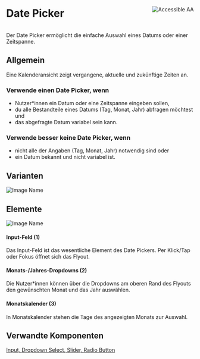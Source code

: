 <div style="display: inline-flex; align-items: center; justify-content: space-between; width: 100%;">
    <h1>Date Picker</h1>
    <img src="assets/aa.png" alt="Accessible AA" />
</div>

Der Date Picker ermöglicht die einfache Auswahl eines Datums oder einer Zeitspanne.

## Allgemein

Eine Kalenderansicht zeigt vergangene, aktuelle und zukünftige Zeiten an.

### Verwende einen Date Picker, wenn

- Nutzer\*innen ein Datum oder eine Zeitspanne eingeben sollen,
- du alle Bestandteile eines Datums (Tag, Monat, Jahr) abfragen möchtest und
- das abgefragte Datum variabel sein kann.

### Verwende besser keine Date Picker, wenn

- nicht alle der Angaben (Tag, Monat, Jahr) notwendig sind oder
- ein Datum bekannt und nicht variabel ist.

## Varianten

![Image Name](assets/3_components/date-picker/Types_de.png)

## Elemente

![Image Name](assets/3_components/date-picker/Elements.png)

#### Input-Feld (1)

Das Input-Feld ist das wesentliche Element des Date Pickers. Per Klick/Tap oder Fokus öffnet sich das Flyout.

#### Monats-/Jahres-Dropdowns (2)

Die Nutzer\*innen können über die Dropdowns am oberen Rand des Flyouts den gewünschten Monat und das Jahr auswählen.

#### Monatskalender (3)

In Monatskalender stehen die Tage des angezeigten Monats zur Auswahl.

## Verwandte Komponenten

[Input, ](?path=/usage/components-text-field--standard)
[Dropdown Select, ](?path=/usage/components-dropdown-select--standard)
[Slider, ](?path=/usage/components-slider--standard)
[Radio Button](?path=/usage/components-radio-button--standard)
